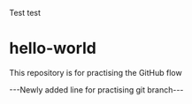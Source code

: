 Test test

# hello-world
This repository is for practising the GitHub flow

---Newly added line for practising git branch---
